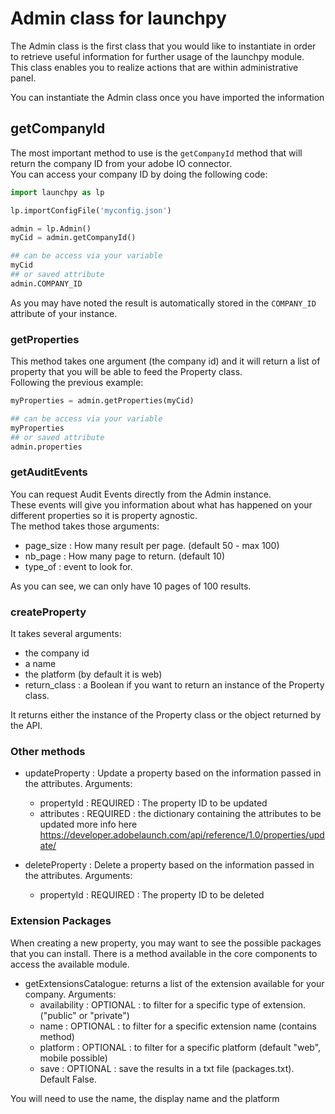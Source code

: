 # Admin class for launchpy

The Admin class is the first class that you would like to instantiate in order to retrieve useful information for further usage of the launchpy module.\
This class enables you to realize actions that are within administrative panel.

You can instantiate the Admin class once you have imported the information  

## getCompanyId

The most important method to use is the `getCompanyId` method that will return the company ID from your adobe IO connector.\
You can access your company ID by doing the following code:

```python
import launchpy as lp

lp.importConfigFile('myconfig.json')

admin = lp.Admin()
myCid = admin.getCompanyId()

## can be access via your variable
myCid
## or saved attribute
admin.COMPANY_ID

```

As you may have noted the result is automatically stored in the `COMPANY_ID` attribute of your instance.

### getProperties

This method takes one argument (the company id) and it will return a list of property that you will be able to feed the Property class.\
Following the previous example:

```python
myProperties = admin.getProperties(myCid)

## can be access via your variable
myProperties
## or saved attribute
admin.properties

```

### getAuditEvents

You can request Audit Events directly from the Admin instance.\
These events will give you information about what has happened on your different properties so it is property agnostic.\
The method takes those arguments:
* page_size : How many result per page. (default 50 - max 100)
* nb_page : How many page to return. (default 10)
* type_of : event to look for.

As you can see, we can only have 10 pages of 100 results.

### createProperty

It takes several arguments:

* the company id
* a name
* the platform (by default it is web)
* return_class : a Boolean if you want to return an instance of the Property class.

It returns either the instance of the Property class or the object returned by the API.

### Other methods

* updateProperty : Update a property based on the information passed in the attributes.
  Arguments:
  * propertyId : REQUIRED : The property ID to be updated
  * attributes : REQUIRED : the dictionary containing the attributes to be updated
          more info here https://developer.adobelaunch.com/api/reference/1.0/properties/update/


* deleteProperty : Delete a property based on the information passed in the attributes.
  Arguments:
  * propertyId : REQUIRED : The property ID to be deleted



### Extension Packages

When creating a new property, you may want to see the possible packages that you can install. There is a method available in the core components to access the available module.

* getExtensionsCatalogue: returns a list of the extension available for your company.
  Arguments:
  * availability : OPTIONAL : to filter for a specific type of extension. ("public" or "private")
  * name : OPTIONAL : to filter for a specific extension name (contains method)
  * platform : OPTIONAL : to filter for a specific platform (default "web", mobile possible)
  * save : OPTIONAL : save the results in a txt file (packages.txt). Default False.

You will need to use the name, the display name and the platform


